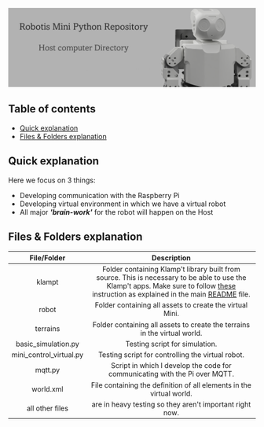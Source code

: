 ![banner](../visuals/Banner/Slide3.PNG)

## Table of contents

- [Quick explanation](#quick-explanation)
- [Files & Folders explanation](#files--folders-explanation)




## Quick explanation

Here we focus on 3 things:
- Developing communication with the Raspberry Pi
- Developing virtual environment in which we have a virtual robot
- All major ***'brain-work'*** for the robot will happen on the Host




## Files & Folders explanation

| File/Folder | Description |
| :-: | :-: |
| klampt| Folder containing Klamp't library built from source. This is necessary to be able to use the Klamp't apps. Make sure to follow [these](https://github.com/krishauser/Klampt/blob/master/Cpp/docs/Tutorials/Install-Linux.md) instruction as explained in the main [README](../README.md#quick-start-guide) file. |
| robot| Folder containing all assets to create the virtual Mini. |
| terrains | Folder containing all assets to create the terrains in the virtual world. |
| basic_simulation.py | Testing script for simulation. |
| mini_control_virtual.py | Testing script for controlling the virtual robot. |
| mqtt.py | Script in which I develop the code for communicating with the Pi over MQTT. |
| world.xml | File containing the definition of all elements in the virtual world.| 
| all other files | are in heavy testing so they aren't important right now. |